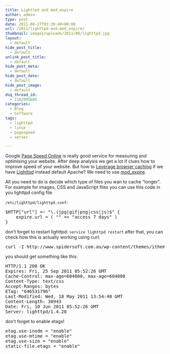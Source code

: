 ```yaml
---
title: Lighttpd and mod_expire
author: admin
type: post
date: 2011-08-27T03:39:40+00:00
url: /2011/lighttpd-and-mod_expire/
thumbnail: images/uploads/2011/08/lighttpd.jpg
layout:
  - default
hide_post_title:
  - default
unlink_post_title:
  - default
hide_post_meta:
  - default
hide_post_date:
  - default
hide_post_image:
  - default
dsq_thread_id:
  - 1162995605
categories:
  - Blog
  - Software
tags:
  - lighttpd
  - linux
  - pagespeed
  - server

---
```

Google <a href="http://pagespeed.googlelabs.com/" target="_blank">Page Speed Online</a> is really good service for measuring and optimising your website. After deep analysis we get a lot if clues how to improve speed of your website. But how to <a href="http://code.google.com/speed/page-speed/docs/caching.html#LeverageBrowserCaching" target="_blank">Leverage browser caching</a> if we have <a href="http://www.lighttpd.net/" target="_blank">Lighttpd</a> instead default Apache? We need to use <a href="http://redmine.lighttpd.net/wiki/lighttpd/Docs:ModExpire" target="_blank">mod_expire</a>.

<!--more-->All you need to do is decide which type of files you wan to cache &#8220;longer&#8221;. For example for images, CSS and JavaScript files you can use this code in you lighttpd config file 

`/etc/lighttpd/lighttpd.conf`:

<pre class="brush: plain; title: ; notranslate" title="">$HTTP["url"] =~ "\.(jpg|gif|png|css|js)$" {
    expire.url = ( "" => "access 7 days" )
}
</pre>

don&#8217;t forget to restart lighttpd: `service lighttpd restart` after that, you can check how this is actually working using curl:

<pre class="brush: plain; title: ; notranslate" title="">curl -I http://www.spidersoft.com.au/wp-content/themes/itheme2/style.css
</pre>

you should get something like this:

<pre class="brush: plain; title: ; notranslate" title="">HTTP/1.1 200 OK
Expires: Fri, 25 Sep 2011 05:52:26 GMT
Cache-Control: max-age=604800, max-age=604800
Content-Type: text/css
Accept-Ranges: bytes
ETag: "646531796"
Last-Modified: Wed, 18 May 2011 13:54:40 GMT
Content-Length: 30943
Date: Fri, 10 Jun 2011 05:52:26 GMT
Server: lighttpd/1.4.28
</pre>

don&#8217;t forget to enable etags!

<pre class="brush: plain; title: ; notranslate" title="">etag.use-inode = "enable"
etag.use-mtime = "enable"
etag.use-size = "enable"
static-file.etags = "enable"
</pre>